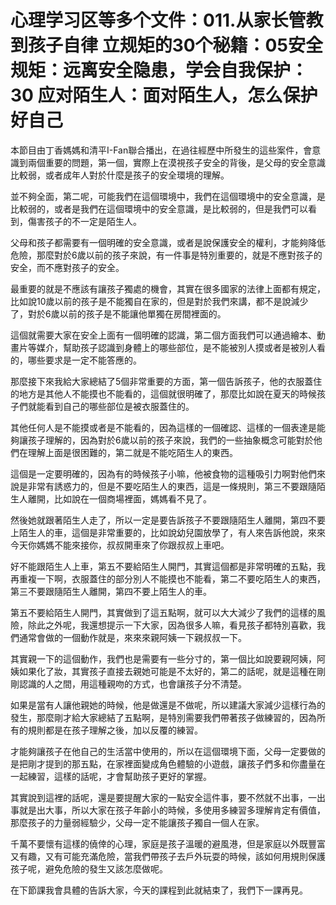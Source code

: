 # 心理学习区等多个文件：011.从家长管教到孩子自律 立规矩的30个秘籍：05安全规矩：远离安全隐患，学会自我保护：30 应对陌生人：面对陌生人，怎么保护好自己

本節目由丁香媽媽和清平I-Fan聯合播出，在過往經歷中所發生的這些案件，會意識到兩個重要的問題，第一個，實際上在漠視孩子安全的背後，是父母的安全意識比較弱，或者成年人對於什麼是孩子的安全環境的理解。

並不夠全面，第二呢，可能我們在這個環境中，我們在這個環境中的安全意識，是比較弱的，或者是我們在這個環境中的安全意識，是比較弱的，但是我們可以看到，傷害孩子的不一定是陌生人。

父母和孩子都需要有一個明確的安全意識，或者是說保護安全的權利，才能夠降低危險，那麼對於6歲以前的孩子來說，有一件事是特別重要的，就是不應對孩子的安全，而不應對孩子的安全。

最重要的就是不應該有讓孩子獨處的機會，其實在很多國家的法律上面都有規定，比如說10歲以前的孩子是不能獨自在家的，但是對於我們來講，都不是說減少了，對於6歲以前的孩子是不能讓他單獨在房間裡面的。

這個就需要大家在安全上面有一個明確的認識，第二個方面我們可以通過繪本、動畫片等媒介，幫助孩子認識到身體上的哪些部位，是不能被別人摸或者是被別人看的，哪些要求是一定不能答應的。

那麼接下來我給大家總結了5個非常重要的方面，第一個告訴孩子，他的衣服蓋住的地方是其他人不能摸也不能看的，這個就很明確了，那麼比如說在夏天的時候孩子們就能看到自己的哪些部位是被衣服蓋住的。

其他任何人是不能摸或者是不能看的，因為這樣的一個確認、這樣的一個表達是能夠讓孩子理解的，因為對於6歲以前的孩子來說，我們的一些抽象概念可能對於他們在理解上面是很困難的，第二就是不能吃陌生人的東西。

這個是一定要明確的，因為有的時候孩子小嘛，他被食物的這種吸引力啊對他們來說是非常有誘惑力的，但是不要吃陌生人的東西，這是一條規則，第三不要跟隨陌生人離開，比如說在一個商場裡面，媽媽看不見了。

然後她就跟著陌生人走了，所以一定是要告訴孩子不要跟隨陌生人離開，第四不要上陌生人的車，這個是非常重要的，比如說幼兒園放學了，有人來告訴他說，來來今天你媽媽不能來接你，叔叔開車來了你跟叔叔上車吧。

好不能跟陌生人上車，第五不要給陌生人開門，其實這個都是非常明確的五點，我再重複一下啊，衣服蓋住的部分別人不能摸也不能看，第二不要吃陌生人的東西，第三不要跟隨陌生人離開，第四不要上陌生人的車。

第五不要給陌生人開門，其實做到了這五點啊，就可以大大減少了我們的這樣的風險，除此之外呢，我還想提示一下大家，因為很多人嘛，看見孩子都特別喜歡，我們通常會做的一個動作就是，來來來親阿姨一下親叔叔一下。

其實親一下的這個動作，我們也是需要有一些分寸的，第一個比如說要親阿姨，阿姨如果化了妝，其實孩子直接去親她可能是不太好的，第二的話呢，就是這種在剛剛認識的人之間，用這種親吻的方式，也會讓孩子分不清楚。

如果是當有人讓他親她的時候，他是做還是不做呢，所以建議大家減少這樣行為的發生，那麼剛才給大家總結了五點啊，是特別需要我們帶著孩子做練習的，因為所有的規則都是在孩子理解之後，加以反覆的練習。

才能夠讓孩子在他自己的生活當中使用的，所以在這個環境下面，父母一定要做的是把剛才提到的那五點，在家裡面變成角色體驗的小遊戲，讓孩子們多和你盡量在一起練習，這樣的話呢，才會幫助孩子更好的掌握。

其實說到這裡的話呢，還是要提醒大家的一點安全這件事，要不然就不出事，一出事就是出大事，所以大家在孩子年齡小的時候，多使用多練習多理解肯定有價值，那麼孩子的力量弱經驗少，父母一定不能讓孩子獨自一個人在家。

千萬不要懷有這樣的僥倖的心理，家庭是孩子溫暖的避風港，但是家庭以外既豐富又有趣，又有可能充滿危險，當我們帶孩子去戶外玩耍的時候，該如何用規則保護孩子呢，避免危險的發生又該怎麼做呢。

在下節課我會具體的告訴大家，今天的課程到此就結束了，我們下一課再見。